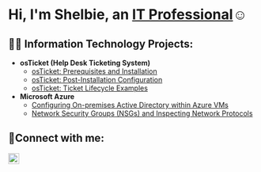<h1>Hi, I'm Shelbie, an <a href="https://www.linkedin.com/in/shelbie-ramos-149699282/">IT Professional</a>☺</h1>

<h2>👨‍💻 Information Technology Projects:</h2>

- <b>osTicket (Help Desk Ticketing System)</b>
  - [osTicket: Prerequisites and Installation](https://github.com/ramosshelbiejo/osticket-prereqs)
  - [osTicket: Post-Installation Configuration](https://github.com/ramosshelbiejo/post-install-config)
  - [osTicket: Ticket Lifecycle Examples](https://github.com/ramosshelbijo/ticket-lifecycle)
- <b>Microsoft Azure</b>
  - [Configuring On-premises Active Directory within Azure VMs](https://github.com/ramosshelbiejo/configure-ad)
  - [Network Security Groups (NSGs) and Inspecting Network Protocols](https://github.com/ramosshelbiejo/azure-network-protocols)

<h2>🤳Connect with me:</h2>

[<img align="left" alt="Josh | LinkedIn" width="22px" src="https://cdn.jsdelivr.net/npm/simple-icons@v3/icons/linkedin.svg" />][linkedin]

[linkedin]: https://www.linkedin.com/in/shelbie-ramos-149699282/
